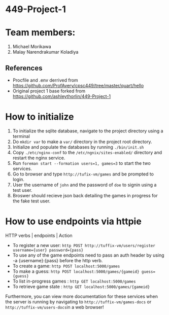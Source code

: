 # 449-Project-1

# Team members:
1. Michael Morikawa
2. Malay Narendrakumar Koladiya
## References
- Procfile and .env derrived from https://github.com/ProfAvery/cpsc449/tree/master/quart/hello
- Original project 1 base forked from https://github.com/ashleythorlin/449-Project-1

# How to initialize
1. To initialize the sqlite database, navigate to the project directory using a terminal
2. Do `mkdir var` to make a `var/` directory in the project root directory.
5. Initialize and populate the databases by running `./bin/init.sh`
4. Copy `./etc/nginx-conf` to the `/etc/ngnix/sites-enabled/` directory and restart the nginx service. 
5. Run `foreman start --formation users=1, games=3` to start the two services.
6. Go to browser and type `http://tufix-vm/games` and be prompted to login.
7. User the username of `john` and the password of `doe` to signin using a test user.
8. Broswer should recieve json back detailing the games in progress for the fake test user.

# How to use endpoints via httpie
  HTTP verbs | endpoints | Action 

- To register a new user: `http POST http://tuffix-vm/users/register username={user} password={pass}`
- To use any of the game endpoints need to pass an auth header by using -a {username}:{pass} before the http verb. 
- To create a game: `http POST localhost:5000/games`
- To make a guess: `http POST localhost:5000/games/{gameid} guess={guess}`  
- To list in-progress games : `http GET localhost:5000/games`
- To retrieve game state : `http GET localhost:5000/games/{gameid}`

Furthermore, you can view more documentation for these services when the server is running by navigating to `http://tuffix-vm/games-docs` or `http://tuffix-vm/users-docs`in a web browser!










 

